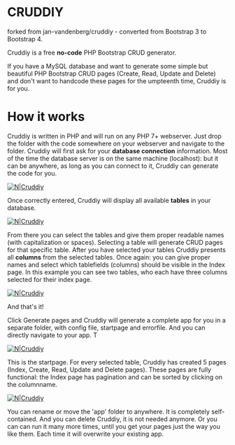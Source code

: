 # CRUDDIY
forked from jan-vandenberg/cruddiy - converted from Bootstrap 3 to Bootstrap 4.

Cruddiy is a free **no-code**  PHP Bootstrap CRUD generator.

If you have a MySQL database and want to generate some simple but beautiful PHP Bootstrap CRUD pages (Create, Read, Update and Delete) and don't want to handcode these pages for the umpteenth time, Cruddiy is for you.

# How it works

Cruddiy is written in PHP and will run on any PHP 7+ webserver. Just drop the folder with the code somewhere on your webserver and navigate to the folder. Cruddiy will first ask for your **database connection** information. Most of the time the database server is on the same machine (localhost): but it can be anywhere, as long as you can connect to it, Cruddiy can generate the code for you.

[![N|Cruddiy](https://j11g.com/cruddiy/20200409-cruddiy-start.png)](https://cruddiy.com)

Once correctly entered, Cruddiy will display all available **tables** in your database.

[![N|Cruddiy](https://j11g.com/cruddiy/20200409-cruddiy-tables.png)](https://cruddiy.com)

From there you can select the tables and give them proper readable names (with capitalization or spaces). Selecting a table will generate CRUD pages for that specific table. After you have selected your tables Cruddiy presents all **columns** from the selected tables. Once again: you can give proper names and select which tablefields (columns) should be visible in the Index page. In this example you can see two tables, who each have three columns selected for their index page. 

[![N|Cruddiy](https://j11g.com/cruddiy/20200409-cruddiy-columns.png)](https://cruddiy.com)

And that's it!

Click Generate pages and Cruddiy will generate a complete app for you in a separate folder, with config file, startpage and errorfile. And you can directly navigate to your app. T

[![N|Cruddiy](https://j11g.com/cruddiy/20200409-cruddiy-app.png)](https://cruddiy.com)

This is the startpage. For every selected table, Cruddiy has created 5 pages (Index, Create, Read, Update and Delete pages). These pages are fully functional: the Index page has pagination and can be sorted by clicking on the columnname.

[![N|Cruddiy](https://j11g.com/cruddiy/20200409-cruddiy-app-index.png)](https://cruddiy.com)

You can rename or move the 'app' folder to anywhere. It is completely self-contained. And you can delete Cruddiy, it is not needed anymore. Or you can can run it many more times, until you get your pages just the way you like them. Each time it will overwrite your existing app.
